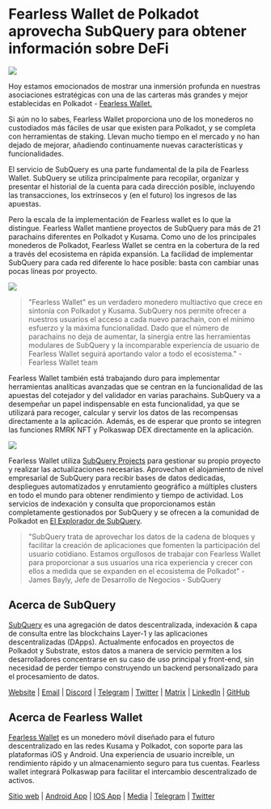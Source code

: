 # Fearless Wallet de Polkadot aprovecha SubQuery para obtener información sobre DeFi

![](https://miro.medium.com/max/1400/1*HcPJ-5hy6WZrLhkuL6P2BA.png)

Hoy estamos emocionados de mostrar una inmersión profunda en nuestras asociaciones estratégicas con una de las carteras más grandes y mejor establecidas en Polkadot - [Fearless Wallet.](https://fearlesswallet.io/)

Si aún no lo sabes, Fearless Wallet proporciona uno de los monederos no custodiados más fáciles de usar que existen para Polkadot, y se completa con herramientas de staking. Llevan mucho tiempo en el mercado y no han dejado de mejorar, añadiendo continuamente nuevas características y funcionalidades.

El servicio de SubQuery es una parte fundamental de la pila de Fearless Wallet. SubQuery se utiliza principalmente para recopilar, organizar y presentar el historial de la cuenta para cada dirección posible, incluyendo las transacciones, los extrínsecos y (en el futuro) los ingresos de las apuestas.

Pero la escala de la implementación de Fearless wallet es lo que la distingue. Fearless Wallet mantiene proyectos de SubQuery para más de 21 parachains diferentes en Polkadot y Kusama. Como uno de los principales monederos de Polkadot, Fearless Wallet se centra en la cobertura de la red a través del ecosistema en rápida expansión. La facilidad de implementar SubQuery para cada red diferente lo hace posible: basta con cambiar unas pocas líneas por proyecto.

![](https://miro.medium.com/max/1400/1*5D3J7-_HC2tAP05oOlV5yw.png)

> "Fearless Wallet" es un verdadero monedero multiactivo que crece en sintonía con Polkadot y Kusama. SubQuery nos permite ofrecer a nuestros usuarios el acceso a cada nuevo parachain, con el mínimo esfuerzo y la máxima funcionalidad. Dado que el número de parachains no deja de aumentar, la sinergia entre las herramientas modulares de SubQuery y la incomparable experiencia de usuario de Fearless Wallet seguirá aportando valor a todo el ecosistema." -Fearless Wallet team

Fearless Wallet también está trabajando duro para implementar herramientas analíticas avanzadas que se centran en la funcionalidad de las apuestas del cotejador y del validador en varias parachains. SubQuery va a desempeñar un papel indispensable en esta funcionalidad, ya que se utilizará para recoger, calcular y servir los datos de las recompensas directamente a la aplicación. Además, es de esperar que pronto se integren las funciones RMRK NFT y Polkaswap DEX directamente en la aplicación.

![](https://miro.medium.com/max/1400/1*3X7m4-m0NJ3xQ44UKZB7tw.png)

Fearless Wallet utiliza [SubQuery Projects](https://project.subquery.network/) para gestionar su propio proyecto y realizar las actualizaciones necesarias. Aprovechan el alojamiento de nivel empresarial de SubQuery para recibir bases de datos dedicadas, despliegues automatizados y enrutamiento geográfico a múltiples clusters en todo el mundo para obtener rendimiento y tiempo de actividad. Los servicios de indexación y consulta que proporcionamos están completamente gestionados por SubQuery y se ofrecen a la comunidad de Polkadot en [El Explorador de SubQuery](https://explorer.subquery.network/).

> "SubQuery trata de aprovechar los datos de la cadena de bloques y facilitar la creación de aplicaciones que fomenten la participación del usuario cotidiano. Estamos orgullosos de trabajar con Fearless Wallet para proporcionar a sus usuarios una rica experiencia y crecer con ellos a medida que se expanden en el ecosistema de Polkadot" -James Bayly, Jefe de Desarrollo de Negocios - SubQuery

## Acerca de SubQuery

[SubQuery](https://subquery.network/) es una agregación de datos descentralizada, indexación & capa de consulta entre las blockchains Layer-1 y las aplicaciones descentralizadas (DApps). Actualmente enfocados en proyectos de Polkadot y Substrate, estos datos a manera de servicio permiten a los desarrolladores concentrarse en su caso de uso principal y front-end, sin necesidad de perder tiempo construyendo un backend personalizado para el procesamiento de datos.

[Website](https://subquery.network/) | [Email](hello@subquery.network) | [Discord](https://discord.com/invite/78zg8aBSMG) | [Telegram](https://t.me/subquerynetwork) | [Twitter](https://twitter.com/subquerynetwork) | [Matrix](https://matrix.to/#/#subquery:matrix.org) | [LinkedIn](https://www.linkedin.com/company/subquery) | [GitHub](https://www.youtube.com/channel/UCi1a6NUUjegcLHDFLr7CqLw)

## Acerca de Fearless Wallet

[Fearless Wallet](https://fearlesswallet.io/) es un monedero móvil diseñado para el futuro descentralizado en las redes Kusama y Polkadot, con soporte para las plataformas iOS y Android. Una experiencia de usuario increíble, un rendimiento rápido y un almacenamiento seguro para tus cuentas. Fearless wallet integrará Polkaswap para facilitar el intercambio descentralizado de activos.

[Sitio web](https://fearlesswallet.io/) | [Android App](https://play.google.com/store/apps/details?id=jp.co.soramitsu.fearless) | [IOS App](https://apps.apple.com/us/app/fearless-wallet/id1537251089) | [Media](https://medium.com/fearlesswallet/) | [Telegram](https://t.me/fearlesswallet) | [Twitter](https://twitter.com/FearlessWallet)
